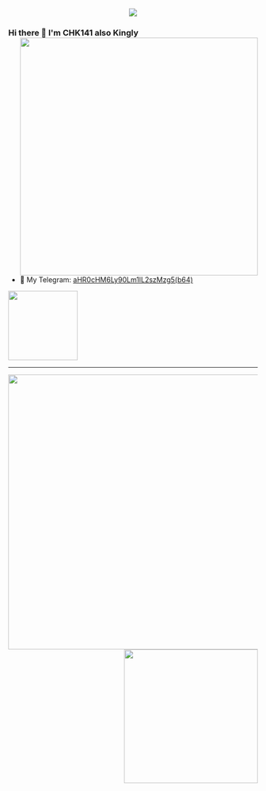 <h1 align="center">
<img src="https://readme-typing-svg.herokuapp.com/?font=ubuntu&color=%23409EFF&size=22&vCenter=true&height=40&lines=Welcome+To+My+Home+Page+%F0%9F%91%8B;I+Guess+You+Are+a+Hacker+%F0%9F%A4%94;Nice+To+Meet+You+%F0%9F%98%9D;Hope+There+is+Something+You+Need+%F0%9F%8E%81">
</h1>

### Hi there 👋 I'm CHK141 also Kingly <img align='right' src='http://github-profile-summary-cards.vercel.app/api/cards/profile-details?username=chk141&theme=default' width='480px'>

- 🛫 My Telegram: [aHR0cHM6Ly90Lm1lL2szMzg5(b64)](https://sourl.cn/f4Zr6W)

<img src='https://img.shields.io/badge/-CHK141/MySqlLogsMonitor-409EFF?style=flat-square&logo=c#&logoColor=white&labelColor=000000' width='140px'>

---

<img src='http://github-profile-summary-cards.vercel.app/api/cards/profile-details?username=chk141&theme=nord_dark' width='555px'> <img align='right' src='http://github-profile-summary-cards.vercel.app/api/cards/stats?username=chk141&theme=nord_dark' width='270px'>